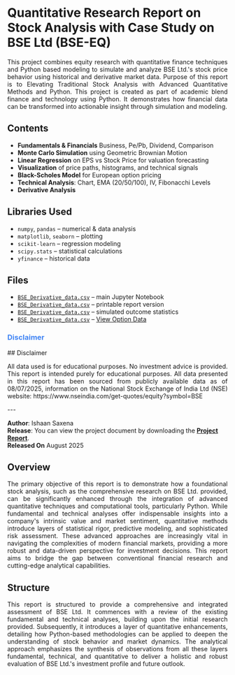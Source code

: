 # Quantitative Research Report on Stock Analysis with Case Study on BSE Ltd (BSE-EQ)
<p align="justify">
This project combines equity research with quantitative finance techniques and Python based modeling to simulate and analyze BSE Ltd.'s stock price behavior using historical and derivative market data.
Purpose of this report is to Elevating Traditional Stock Analysis with Advanced Quantitative Methods and Python. This project is created as part of academic blend finance and technology using Python. It demonstrates how financial data can be transformed into actionable insight through simulation and modeling.
</p>

## Contents

- **Fundamentals & Financials** Business, Pe/Pb, Dividend, Comparison 
- **Monte Carlo Simulation** using Geometric Brownian Motion
- **Linear Regression** on EPS vs Stock Price for valuation forecasting
- **Visualization** of price paths, histograms, and technical signals
- **Black-Scholes Model** for European option pricing
- **Technical Analysis**: Chart, EMA (20/50/100), IV, Fibonacchi Levels
- **Derivative Analysis**

## Libraries Used

- `numpy`, `pandas` – numerical & data analysis
- `matplotlib`, `seaborn` – plotting
- `scikit-learn` – regression modeling
- `scipy.stats` – statistical calculations
- `yfinance` – historical data

## Files

- [`BSE_Derivative_data.csv`](https://ishaan145.github.io/Equity-Research/Main/Derivative/Data/BSE_Derivative_data.csv) – main Jupyter Notebook
- [`BSE_Derivative_data.csv`](https://ishaan145.github.io/Equity-Research/Main/Derivative/Data/BSE_Derivative_data.csv) – printable report version
- [`BSE_Derivative_data.csv`](https://ishaan145.github.io/Equity-Research/Main/Derivative/Data/BSE_Derivative_data.csv) – simulated outcome statistics
- [`BSE_Derivative_data.csv`](https://ishaan145.github.io/Equity-Research/Main/Derivative/Data/BSE_Derivative_data.csv) –  [View Option Data](https://ishaan145.github.io/Equity-Research/Main/Derivative/Data/Option_data.html)

<h3 style="color:#4285F4;">Disclaimer</h3>
## Disclaimer
<p align="justify">
All data used is for educational purposes. No investment advice is provided. This report is intended purely for educational purposes.
All data presented in this report has been sourced from publicly available data as of 08/07/2025, information on the National Stock Exchange of India Ltd (NSE) website: https://www.nseindia.com/get-quotes/equity?symbol=BSE 
</p>
---

**Author**: Ishaan Saxena  
**Release**: You can view the project document by downloading the [**Project Report**](https://ishaan145.github.io/Equity-Research/Main/Derivative/Data/BSE_Derivative_data.pdf).  
**Released On** August 2025

## Overview
<p align="justify">
The primary objective of this report is to demonstrate how a foundational stock analysis, such as the comprehensive research on BSE Ltd. provided, can be significantly enhanced through the integration of advanced quantitative techniques and computational tools, particularly Python. While fundamental and technical analyses offer indispensable insights into a company's intrinsic value and market sentiment, quantitative methods introduce layers of statistical rigor, predictive modeling, and sophisticated risk assessment. These advanced approaches are increasingly vital in navigating the complexities of modern financial markets, providing a more robust and data-driven perspective for investment decisions. This report aims to bridge the gap between conventional financial research and cutting-edge analytical capabilities.
</p>

## Structure
<p align="justify">
This report is structured to provide a comprehensive and integrated assessment of BSE Ltd. It commences with a review of the existing fundamental and technical analyses, building upon the initial research provided. Subsequently, it introduces a layer of quantitative enhancements, detailing how Python-based methodologies can be applied to deepen the understanding of stock behavior and market dynamics. The analytical approach emphasizes the synthesis of observations from all these layers fundamental, technical, and quantitative to deliver a holistic and robust evaluation of BSE Ltd.'s investment profile and future outlook.
</p>


